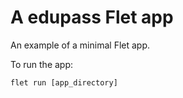 # A edupass Flet app

An example of a minimal Flet app.

To run the app:

```
flet run [app_directory]
```